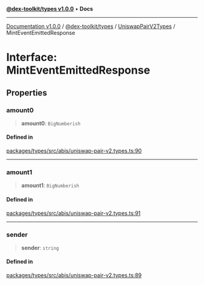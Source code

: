 [**@dex-toolkit/types v1.0.0**](../../../README.md) • **Docs**

***

[Documentation v1.0.0](../../../../../packages.md) / [@dex-toolkit/types](../../../README.md) / [UniswapPairV2Types](../README.md) / MintEventEmittedResponse

# Interface: MintEventEmittedResponse

## Properties

### amount0

> **amount0**: `BigNumberish`

#### Defined in

[packages/types/src/abis/uniswap-pair-v2.types.ts:90](https://github.com/niZmosis/dex-toolkit/blob/3d8b41b44787b30fbea5de3ab4737662ffb61bc8/packages/types/src/abis/uniswap-pair-v2.types.ts#L90)

***

### amount1

> **amount1**: `BigNumberish`

#### Defined in

[packages/types/src/abis/uniswap-pair-v2.types.ts:91](https://github.com/niZmosis/dex-toolkit/blob/3d8b41b44787b30fbea5de3ab4737662ffb61bc8/packages/types/src/abis/uniswap-pair-v2.types.ts#L91)

***

### sender

> **sender**: `string`

#### Defined in

[packages/types/src/abis/uniswap-pair-v2.types.ts:89](https://github.com/niZmosis/dex-toolkit/blob/3d8b41b44787b30fbea5de3ab4737662ffb61bc8/packages/types/src/abis/uniswap-pair-v2.types.ts#L89)
